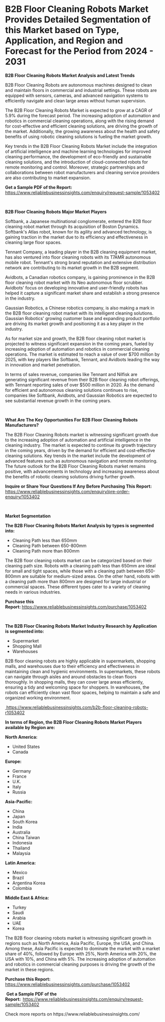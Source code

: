 <p><h1>B2B Floor Cleaning Robots Market Provides Detailed Segmentation of this Market based on Type, Application, and Region and Forecast for the Period from 2024 - 2031</h1></p><p><strong>B2B Floor Cleaning Robots Market Analysis and Latest Trends</strong></p>
<p><p>B2B Floor Cleaning Robots are autonomous machines designed to clean and maintain floors in commercial and industrial settings. These robots are equipped with sensors, cameras, and advanced navigation systems to efficiently navigate and clean large areas without human supervision.</p><p>The B2B Floor Cleaning Robots Market is expected to grow at a CAGR of 5.9% during the forecast period. The increasing adoption of automation and robotics in commercial cleaning operations, along with the rising demand for cost-effective and efficient cleaning solutions, are driving the growth of the market. Additionally, the growing awareness about the health and safety benefits of using robotic cleaning solutions is fueling the market growth.</p><p>Key trends in the B2B Floor Cleaning Robots Market include the integration of artificial intelligence and machine learning technologies for improved cleaning performance, the development of eco-friendly and sustainable cleaning solutions, and the introduction of cloud-connected robots for remote monitoring and control. Moreover, strategic partnerships and collaborations between robot manufacturers and cleaning service providers are also contributing to market expansion.</p></p>
<p><strong>Get a Sample PDF of the Report:&nbsp;</strong> <a href="https://www.reliablebusinessinsights.com/enquiry/request-sample/1053402">https://www.reliablebusinessinsights.com/enquiry/request-sample/1053402</a></p>
<p>&nbsp;</p>
<p><strong>B2B Floor Cleaning Robots Major Market Players</strong></p>
<p><p>Softbank, a Japanese multinational conglomerate, entered the B2B floor cleaning robot market through its acquisition of Boston Dynamics. Softbank's Atlas robot, known for its agility and advanced technology, is gaining traction in the market due to its efficiency and effectiveness in cleaning large floor spaces.</p><p>Tennant Company, a leading player in the B2B cleaning equipment market, has also ventured into floor cleaning robots with its T7AMR autonomous mobile robot. Tennant's strong brand reputation and extensive distribution network are contributing to its market growth in the B2B segment.</p><p>Avidbots, a Canadian robotics company, is gaining prominence in the B2B floor cleaning robot market with its Neo autonomous floor scrubber. Avidbots' focus on developing innovative and user-friendly robots has helped it capture a significant market share and establish a strong presence in the industry.</p><p>Gaussian Robotics, a Chinese robotics company, is also making a mark in the B2B floor cleaning robot market with its intelligent cleaning solutions. Gaussian Robotics' growing customer base and expanding product portfolio are driving its market growth and positioning it as a key player in the industry.</p><p>As for market size and growth, the B2B floor cleaning robot market is projected to witness significant expansion in the coming years, fueled by increasing adoption of automation and robotics in commercial cleaning operations. The market is estimated to reach a value of over $700 million by 2025, with key players like Softbank, Tennant, and Avidbots leading the way in innovation and market penetration.</p><p>In terms of sales revenue, companies like Tennant and Nilfisk are generating significant revenue from their B2B floor cleaning robot offerings, with Tennant reporting sales of over $500 million in 2020. As the demand for efficient and autonomous cleaning solutions continues to rise, companies like Softbank, Avidbots, and Gaussian Robotics are expected to see substantial revenue growth in the coming years.</p></p>
<p>&nbsp;</p>
<p><strong>What Are The Key Opportunities For B2B Floor Cleaning Robots Manufacturers?</strong></p>
<p><p>The B2B Floor Cleaning Robots market is witnessing significant growth due to the increasing adoption of automation and artificial intelligence in the cleaning industry. The market is expected to continue its growth trajectory in the coming years, driven by the demand for efficient and cost-effective cleaning solutions. Key trends in the market include the development of advanced features such as autonomous navigation and remote monitoring. The future outlook for the B2B Floor Cleaning Robots market remains positive, with advancements in technology and increasing awareness about the benefits of robotic cleaning solutions driving further growth.</p></p>
<p><strong>Inquire or Share Your Questions If Any Before Purchasing This Report:</strong> <a href="https://www.reliablebusinessinsights.com/enquiry/pre-order-enquiry/1053402">https://www.reliablebusinessinsights.com/enquiry/pre-order-enquiry/1053402</a></p>
<p>&nbsp;</p>
<p><strong>Market Segmentation</strong></p>
<p><strong>The B2B Floor Cleaning Robots Market Analysis by types is segmented into:</strong></p>
<p><ul><li>Cleaning Path less than 650mm</li><li>Cleaning Path between 650-800mm</li><li>Cleaning Path more than 800mm</li></ul></p>
<p><p>The B2B floor cleaning robots market can be categorized based on their cleaning path size. Robots with a cleaning path less than 650mm are ideal for small and tight spaces, while those with a cleaning path between 650-800mm are suitable for medium-sized areas. On the other hand, robots with a cleaning path more than 800mm are designed for large industrial or commercial spaces. These different types cater to a variety of cleaning needs in various industries.</p></p>
<p><strong>Purchase this Report:&nbsp;</strong><a href="https://www.reliablebusinessinsights.com/purchase/1053402">https://www.reliablebusinessinsights.com/purchase/1053402</a></p>
<p>&nbsp;</p>
<p><strong>The B2B Floor Cleaning Robots Market Industry Research by Application is segmented into:</strong></p>
<p><ul><li>Supermarket</li><li>Shopping Mall</li><li>Warehouses</li></ul></p>
<p><p>B2B floor cleaning robots are highly applicable in supermarkets, shopping malls, and warehouses due to their efficiency and effectiveness in maintaining clean and hygienic environments. In supermarkets, these robots can navigate through aisles and around obstacles to clean floors thoroughly. In shopping malls, they can cover large areas efficiently, ensuring a tidy and welcoming space for shoppers. In warehouses, the robots can efficiently clean vast floor spaces, helping to maintain a safe and organized working environment.</p></p>
<p><a href="https://www.reliablebusinessinsights.com/b2b-floor-cleaning-robots-r1053402">&nbsp;https://www.reliablebusinessinsights.com/b2b-floor-cleaning-robots-r1053402</a></p>
<p><strong>In terms of Region, the B2B Floor Cleaning Robots Market Players available by Region are:</strong></p>
<p>
    <p> <strong> North America: </strong>
        <ul>
            <li>United States</li>
            <li>Canada</li>
        </ul>
        </p> 
    <p> <strong> Europe: </strong>
        <ul>
            <li>Germany</li>
            <li>France</li>
            <li>U.K.</li>
            <li>Italy</li>
            <li>Russia</li>
        </ul>
        </p> 
    <p> <strong> Asia-Pacific: </strong>
        <ul>
            <li>China</li>
            <li>Japan</li>
            <li>South Korea</li>
            <li>India</li>
            <li>Australia</li>
            <li>China Taiwan</li>
            <li>Indonesia</li>
            <li>Thailand</li>
            <li>Malaysia</li>
        </ul>
        </p> 
    <p> <strong> Latin America: </strong>
        <ul>
            <li>Mexico</li>
            <li>Brazil</li>
            <li>Argentina Korea</li>
            <li>Colombia</li>
        </ul>
        </p> 
    <p> <strong> Middle East & Africa: </strong>
        <ul>
            <li>Turkey</li>
            <li>Saudi</li>
            <li>Arabia</li>
            <li>UAE</li>
            <li>Korea</li>
        </ul>
    </p>
    </p>
<p><p>The B2B floor cleaning robots market is witnessing significant growth in regions such as North America, Asia Pacific, Europe, the USA, and China. Among these, Asia Pacific is expected to dominate the market with a market share of 40%, followed by Europe with 25%, North America with 20%, the USA with 10%, and China with 5%. The increasing adoption of automation and robotics in commercial cleaning purposes is driving the growth of the market in these regions.</p></p>
<p><strong>Purchase this Report: </strong><a href="https://www.reliablebusinessinsights.com/purchase/1053402">https://www.reliablebusinessinsights.com/purchase/1053402</a></p>
<p>&nbsp;<strong>Get a Sample PDF of the Report:&nbsp;&nbsp;</strong><a href="https://www.reliablebusinessinsights.com/enquiry/request-sample/1053402">https://www.reliablebusinessinsights.com/enquiry/request-sample/1053402</a></p>
<p><strong></strong></p>
<p>Check more reports on https://www.reliablebusinessinsights.com/</p>